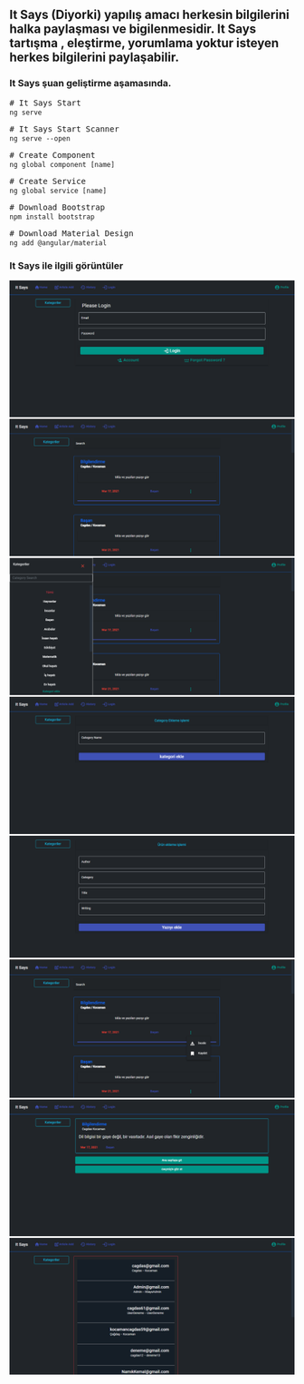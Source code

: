 ## It Says (Diyorki) yapılış amacı herkesin bilgilerini halka paylaşması ve bigilenmesidir. It Says tartışma , eleştirme, yorumlama yoktur isteyen herkes bilgilerini paylaşabilir.
### It Says şuan geliştirme aşamasında.

<pre>
# It Says Start
<code>ng serve</code>
</pre>

<pre>
# It Says Start Scanner
<code>ng serve --open</code>
</pre>

<pre>
# Create Component 
<code>ng global component [name]</code>
</pre>

<pre>
# Create Service 
<code>ng global service [name]</code>
</pre>

<pre>
# Download Bootstrap 
<code>npm install bootstrap</code>
</pre>

<pre>
# Download Material Design
<code>ng add @angular/material</code>
</pre>


<h3>It Says ile ilgili görüntüler</h3>

<img src="https://github.com/cagdask61/ItSaysFrontEnd/blob/master/src/assets/Img/AngularImg/AngularImg1.png"/>
<img src="https://github.com/cagdask61/ItSaysFrontEnd/blob/master/src/assets/Img/AngularImg/AngularImg2.png"/>
<img src="https://github.com/cagdask61/ItSaysFrontEnd/blob/master/src/assets/Img/AngularImg/AngularImg3.png"/>
<img src="https://github.com/cagdask61/ItSaysFrontEnd/blob/master/src/assets/Img/AngularImg/AngularImg4.png"/>
<img src="https://github.com/cagdask61/ItSaysFrontEnd/blob/master/src/assets/Img/AngularImg/AngularImg5.png"/>
<img src="https://github.com/cagdask61/ItSaysFrontEnd/blob/master/src/assets/Img/AngularImg/AngularImg6.png"/>
<img src="https://github.com/cagdask61/ItSaysFrontEnd/blob/master/src/assets/Img/AngularImg/AngularImg7.png"/>
<img src="https://github.com/cagdask61/ItSaysFrontEnd/blob/master/src/assets/Img/AngularImg/AngularImg8.png"/>

